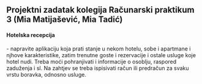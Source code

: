 <h2> Projektni zadatak kolegija Računarski praktikum 3 (Mia Matijašević, Mia Tadić) </h2>

<h4>Hotelska recepcija</h4> - napravite aplikaciju koja prati stanje u nekom hotelu, 
sobe i apartmane i njhove karakteristike, zatim trenutne goste i rezervacije i ostale usluge koje hotel nudi. 
Treba moći pohranjivati i informacije o osoblju, raspored zaduženja i sl. 
Na zahtjev se treba ispisivati račun ili predračun za svaku vrstu boravka, odnosno usluge.
